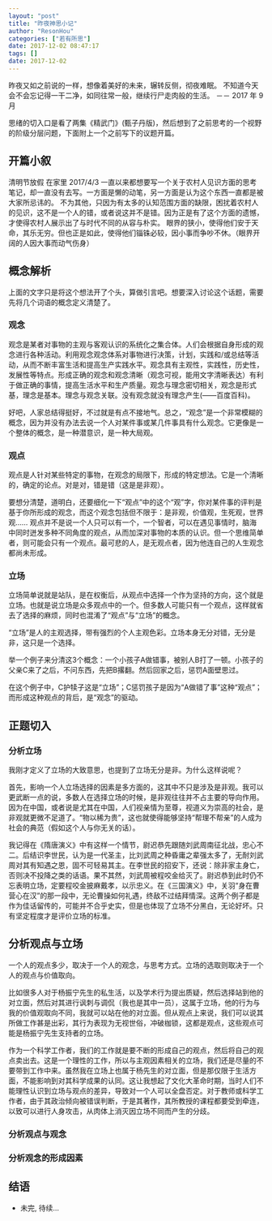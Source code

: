 ```yaml
---
layout: "post"
title: "昨夜神思小记"
author: "ResonHou"
categories: ["若有所思"]
date: 2017-12-02 08:47:17
tags: []
date: 2017-12-02
---
```

昨夜又如之前说的一样，想像着美好的未来，辗转反侧，彻夜难眠。
不知道今天会不会忘记得一干二净，如同往常一般，继续行尸走肉般的生活。
－－ 2017 年 9 月

思绪的切入口是看了两集《精武门》(甄子丹版)，然后想到了之前思考的一个视野的阶级分层问题，下面附上一个之前写下的议题开篇。
<!-- more -->




## 开篇小叙

清明节放假 在家里
2017/4/3
一直以来都想要写一个关于农村人见识方面的思考笔记，却一直没有去写。一方面是懒的动笔，另一方面是认为这个东西一直都是被大家所忌讳的。
不为其他，只因为有太多的认知范围方面的缺限，困扰着农村人的见识，这不是一个人的错，或者说这并不是错。因为正是有了这个方面的遗憾，才使得农村人展示出了与时代不同的从容与朴实。
眼界的狭小，使得他们安于天命，其乐无穷。但也正是如此，使得他们锱铢必较，因小事而争吵不休。（眼界开阔的人因大事而动气伤身）

## 概念解析

上面的文字只是将这个想法开了个头，算做引言吧。想要深入讨论这个话题，需要先将几个词语的概念定义清楚了。

### 观念

观念是某者对事物的主观与客观认识的系统化之集合体。人们会根据自身形成的观念进行各种活动。利用观念观念体系对事物进行决策，计划，实践和/或总结等活动，从而不断丰富生活和提高生产实践水平。观念具有主观性，实践性，历史性，发展性等特点。形成正确的观念和观念清晰（观念可视，能用文字清晰表达）有利于做正确的事情，提高生活水平和生产质量。观念与理念密切相关，观念是形式基，理念是基本。理念与观念关联。没有观念就没有理念产生(——百度百科)。

好吧，人家总结得挺好，不过就是有点不接地气。总之，“观念”是一个非常模糊的概念，因为并没有办法去说一个人对某件事或某几件事具有什么观念。它更像是一个整体的概念，是一种潜意识，是一种大局观。

### 观点

观点是人针对某些特定的事物，在观念的局限下，形成的特定想法。它是一个清晰的，确定的论点。对是对，错是错（这是是非观）。

要想分清楚，道明白，还要细化一下“观点”中的这个“观”字，你对某件事的评判是基于你所形成的观念，而这个观念包括但不限于：是非观，价值观，生死观，世界观……
观点并不是说一个人只可以有一个，一个智者，可以在遇见事情时，脑海中同时迸发多种不同角度的观点，从而加深对事物的本质的认识。但一个思维简单者，则可能会只有一个观点。最可悲的人，是无观点者，因为他连自己的人生观念都尚未形成。

### 立场

立场简单说就是站队，是在权衡后，从观点中选择一个作为坚持的方向，这个就是立场。也就是说立场是众多观点中的一个。但多数人可能只有一个观点，这样就省去了选择的麻烦，同时也混淆了“观点”与“立场”的概念。

“立场”是人的主观选择，带有强烈的个人主观色彩。立场本身无分对错，无分是非，这只是一个选择。

举一个例子来分清这3个概念：一个小孩子A做错事，被别人B打了一顿。小孩子的父亲C来了之后，不问东西，先把B撂翻。然后回家之后，惩罚A面壁思过。

在这个例子中，C护犊子这是“立场”；C惩罚孩子是因为“A做错了事”这种“观点”；而形成这种观点的背后，是“观念”的驱动。

## 正题切入

### 分析立场

我刚才定义了立场的大致意思，也提到了立场无分是非。为什么这样说呢？

首先，影响一个人立场选择的因素是多方面的，这其中不只是涉及是非观。我可以更武断一点的说，多数人在选择立场的时候，是非观往往并不占主要的导向作用。因为在中国，或者说是尤其在中国，人们视亲情为至尊，视道义为崇高的社会，是非观就更微不足道了。“物以稀为贵”，这也就使得能够坚持“帮理不帮亲”的人成为社会的典范（假如这个人与你无关的话）。

我记得在《隋唐演义》中有这样一个情节，尉迟恭先跟随刘武周南征北战，忠心不二。后结识李世民，认为是一代圣主，比刘武周之种昏庸之辈强太多了，无耐刘武周对其有知遇之恩，固不可轻易其主。在李世民的招安下，还说：除非家主身亡，否则决不投降之类的话语。果不其然，刘武周被程咬金给灭了。尉迟恭到此时仍不忘表明立场，定要程咬金披麻戴孝，以示忠义。在《三国演义》中，关羽“身在曹营心在汉”的那一段中，无论曹操如何礼遇，终敌不过结拜情深。这两个例子都是作为佳话留传的，可能并不合乎史实，但是也体现了立场不分黑白，无论好坏。只有坚定程度才是评价立场的标准。

## 分析观点与立场

一个人的观点多少，取决于一个人的观念，与思考方式。立场的选取则取决于一个人的观点与价值取向。

比如很多人对于杨振宁先生的私生活，以及学术行为提出质疑，然后选择站到他的对立面，然后对其进行讽刺与调侃（我也是其中一员），这属于立场，他的行为与我的价值观取向不同，我就可以站在他的对立面。但从观点上来说，我们可以说其所做工作甚是出彩，其行为表现为无视世俗，冲破枷锁，这都是观点，这些观点可能是杨振宁先生支持者的立场。

作为一个科学工作者，我们的工作就是要不断的形成自己的观点，然后将自己的观点卖出去。这是一个理性的工作，所以与主观因素相关的立场，我们还是尽量的不要带到工作中来。虽然我在立场上也属于杨先生的对立面，但是那仅限于生活方面，不能影响到对其科学成果的认同。这让我想起了文化大革命时期，当时人们不能理性认识到立场与观点的差异，导致对一个人可以全盘否定。对于教师或科学工作者，由于其政治倾向被错误判断，于是其著作，其所教授的课程都要受到牵连，以致可以进行人身攻击，从肉体上消灭因立场不同而产生的分歧。

### 分析观点与观念

### 分析观念的形成因素

## 结语

* 未完, 待续...

